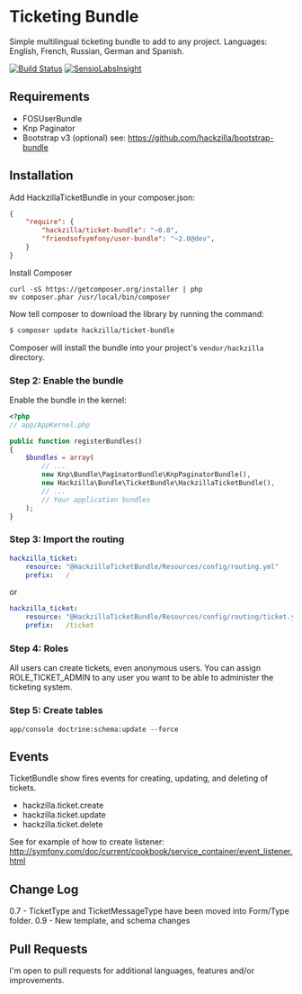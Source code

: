Ticketing Bundle
================

Simple multilingual ticketing bundle to add to any project.
Languages: English, French, Russian, German and Spanish.

[![Build Status](https://travis-ci.org/hackzilla/TicketBundle.png?branch=master)](https://travis-ci.org/hackzilla/TicketBundle)
[![SensioLabsInsight](https://insight.sensiolabs.com/projects/091d37a9-7862-4365-952c-814ce95c4d6c/mini.png)](https://insight.sensiolabs.com/projects/091d37a9-7862-4365-952c-814ce95c4d6c)

Requirements
------------

* FOSUserBundle
* Knp Paginator
* Bootstrap v3 (optional) see: https://github.com/hackzilla/bootstrap-bundle


Installation
------------

Add HackzillaTicketBundle in your composer.json:

```json
{
    "require": {
        "hackzilla/ticket-bundle": "~0.8",
        "friendsofsymfony/user-bundle": "~2.0@dev",
    }
}
```

Install Composer

```
curl -sS https://getcomposer.org/installer | php
mv composer.phar /usr/local/bin/composer
```

Now tell composer to download the library by running the command:

``` bash
$ composer update hackzilla/ticket-bundle
```

Composer will install the bundle into your project's `vendor/hackzilla` directory.

### Step 2: Enable the bundle

Enable the bundle in the kernel:

``` php
<?php
// app/AppKernel.php

public function registerBundles()
{
    $bundles = array(
        // ...
        new Knp\Bundle\PaginatorBundle\KnpPaginatorBundle(),
        new Hackzilla\Bundle\TicketBundle\HackzillaTicketBundle(),
        // ...
        // Your application bundles
    );
}
```

### Step 3: Import the routing

``` yml
hackzilla_ticket:
    resource: "@HackzillaTicketBundle/Resources/config/routing.yml"
    prefix:   /
```

or 

``` yml
hackzilla_ticket:
    resource: "@HackzillaTicketBundle/Resources/config/routing/ticket.yml"
    prefix:   /ticket
```

### Step 4: Roles

All users can create tickets, even anonymous users.
You can assign ROLE_TICKET_ADMIN to any user you want to be able to administer the ticketing system.

### Step 5: Create tables

```app/console doctrine:schema:update --force```

Events
------

TicketBundle show fires events for creating, updating, and deleting of tickets.

* hackzilla.ticket.create
* hackzilla.ticket.update
* hackzilla.ticket.delete

See for example of how to create listener: http://symfony.com/doc/current/cookbook/service_container/event_listener.html


Change Log
----------

0.7 - TicketType and TicketMessageType have been moved into Form/Type folder.
0.9 - New template, and schema changes


Pull Requests
-------------

I'm open to pull requests for additional languages, features and/or improvements.
